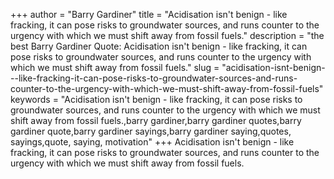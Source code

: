 +++
author = "Barry Gardiner"
title = "Acidisation isn't benign - like fracking, it can pose risks to groundwater sources, and runs counter to the urgency with which we must shift away from fossil fuels."
description = "the best Barry Gardiner Quote: Acidisation isn't benign - like fracking, it can pose risks to groundwater sources, and runs counter to the urgency with which we must shift away from fossil fuels."
slug = "acidisation-isnt-benign---like-fracking-it-can-pose-risks-to-groundwater-sources-and-runs-counter-to-the-urgency-with-which-we-must-shift-away-from-fossil-fuels"
keywords = "Acidisation isn't benign - like fracking, it can pose risks to groundwater sources, and runs counter to the urgency with which we must shift away from fossil fuels.,barry gardiner,barry gardiner quotes,barry gardiner quote,barry gardiner sayings,barry gardiner saying,quotes, sayings,quote, saying, motivation"
+++
Acidisation isn't benign - like fracking, it can pose risks to groundwater sources, and runs counter to the urgency with which we must shift away from fossil fuels.
